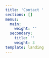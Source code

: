```yaml
---
title: 'Contact '
sections: []
menus:
  main:
    weight: ''
  secondary:
    title: ''
    weight: 3
template: landing
---
```


